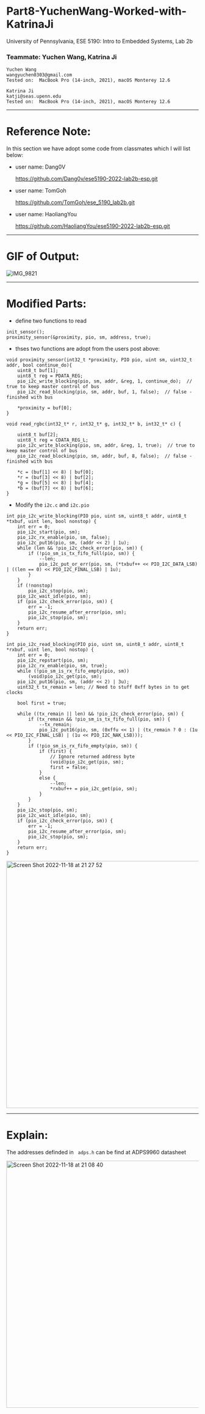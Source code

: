 # Part8-YuchenWang-Worked-with-KatrinaJi
University of Pennsylvania, ESE 5190: Intro to Embedded Systems, Lab 2b

### Teammate: Yuchen Wang, Katrina Ji

    Yuchen Wang
    wangyuchen0303@gmail.com
    Tested on:  MacBook Pro (14-inch, 2021), macOS Monterey 12.6
    
    Katrina Ji
    katji@seas.upenn.edu
    Tested on:  MacBook Pro (14-inch, 2021), macOS Monterey 12.6

---

# Reference Note:

In this section we have adopt some code from classmates which I will list below:
- user name: Dang0V
  
  https://github.com/Dang0v/ese5190-2022-lab2b-esp.git 
  
- user name: TomGoh
  
  https://github.com/TomGoh/ese_5190_lab2b.git
  
- user name: HaoliangYou
  
  https://github.com/HaoliangYou/ese5190-2022-lab2b-esp.git
  
---

# GIF of Output:

![IMG_9821](https://user-images.githubusercontent.com/105755054/202827052-57d2c8e1-bac5-4966-bb23-a6cc0c027970.GIF)

---
# Modified Parts:

- define two functions to read 
```
init_sensor();
proximity_sensor(&proximity, pio, sm, address, true);
```
- thses two functions are adopt from the users post above:

```
void proximity_sensor(int32_t *proximity, PIO pio, uint sm, uint32_t addr, bool continue_do){
    uint8_t buf[1];
    uint8_t reg = PDATA_REG;
    pio_i2c_write_blocking(pio, sm, addr, &reg, 1, continue_do);  // true to keep master control of bus
    pio_i2c_read_blocking(pio, sm, addr, buf, 1, false);  // false - finished with bus

    *proximity = buf[0];
}

void read_rgbc(int32_t* r, int32_t* g, int32_t* b, int32_t* c) {

    uint8_t buf[2];
    uint8_t reg = CDATA_REG_L;
    pio_i2c_write_blocking(pio, sm, addr, &reg, 1, true);  // true to keep master control of bus
    pio_i2c_read_blocking(pio, sm, addr, buf, 8, false);  // false - finished with bus

    *c = (buf[1] << 8) | buf[0];
    *r = (buf[3] << 8) | buf[2];
    *g = (buf[5] << 8) | buf[4];
    *b = (buf[7] << 8) | buf[6];
}

```

- Modify the ```i2c.c``` and ```i2c.pio```
```
int pio_i2c_write_blocking(PIO pio, uint sm, uint8_t addr, uint8_t *txbuf, uint len, bool nonstop) {
    int err = 0;
    pio_i2c_start(pio, sm);
    pio_i2c_rx_enable(pio, sm, false);
    pio_i2c_put16(pio, sm, (addr << 2) | 1u);
    while (len && !pio_i2c_check_error(pio, sm)) {
        if (!pio_sm_is_tx_fifo_full(pio, sm)) {
            --len;
            pio_i2c_put_or_err(pio, sm, (*txbuf++ << PIO_I2C_DATA_LSB) | ((len == 0) << PIO_I2C_FINAL_LSB) | 1u);
        }
    }
    if (!nonstop)
        pio_i2c_stop(pio, sm);
    pio_i2c_wait_idle(pio, sm);
    if (pio_i2c_check_error(pio, sm)) {
        err = -1;
        pio_i2c_resume_after_error(pio, sm);
        pio_i2c_stop(pio, sm);
    }
    return err;
}

int pio_i2c_read_blocking(PIO pio, uint sm, uint8_t addr, uint8_t *rxbuf, uint len, bool nostop) {
    int err = 0;
    pio_i2c_repstart(pio, sm);
    pio_i2c_rx_enable(pio, sm, true);
    while (!pio_sm_is_rx_fifo_empty(pio, sm))
        (void)pio_i2c_get(pio, sm);
    pio_i2c_put16(pio, sm, (addr << 2) | 3u);
    uint32_t tx_remain = len; // Need to stuff 0xff bytes in to get clocks

    bool first = true;

    while ((tx_remain || len) && !pio_i2c_check_error(pio, sm)) {
        if (tx_remain && !pio_sm_is_tx_fifo_full(pio, sm)) {
            --tx_remain;
            pio_i2c_put16(pio, sm, (0xffu << 1) | (tx_remain ? 0 : (1u << PIO_I2C_FINAL_LSB) | (1u << PIO_I2C_NAK_LSB)));
        }
        if (!pio_sm_is_rx_fifo_empty(pio, sm)) {
            if (first) {
                // Ignore returned address byte
                (void)pio_i2c_get(pio, sm);
                first = false;
            }
            else {
                --len;
                *rxbuf++ = pio_i2c_get(pio, sm);
            }
        }
    }
    pio_i2c_stop(pio, sm);
    pio_i2c_wait_idle(pio, sm);
    if (pio_i2c_check_error(pio, sm)) {
        err = -1;
        pio_i2c_resume_after_error(pio, sm);
        pio_i2c_stop(pio, sm);
    }
    return err;
}
```

<img width="647" alt="Screen Shot 2022-11-18 at 21 27 52" src="https://user-images.githubusercontent.com/105755054/202830114-cfa44000-b3ed-4a10-afaa-aba6f5de9e6d.png">


---
# Explain:

The addresses definded in ``` adps.h``` can be find at ADPS9960 datasheet

<img width="647" alt="Screen Shot 2022-11-18 at 21 08 40" src="https://user-images.githubusercontent.com/105755054/202830152-764e1f28-5fba-412c-8a63-480e4deb2dcb.png">



